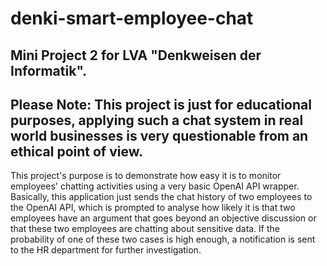 # denki-smart-employee-chat
## Mini Project 2 for LVA "Denkweisen der Informatik".
## Please Note: This project is just for educational purposes, applying such a chat system in real world businesses is very questionable from an ethical point of view.
This project's purpose is to demonstrate how easy it is to monitor employees' chatting activities using a very basic OpenAI API wrapper.
Basically, this application just sends the chat history of two employees to the OpenAI API, which is prompted to analyse how likely it is that two employees have an argument that goes beyond an objective discussion or that these two employees are chatting about sensitive data. If the probability of one of these two cases is high enough, a notification is sent to the HR department for further investigation.
